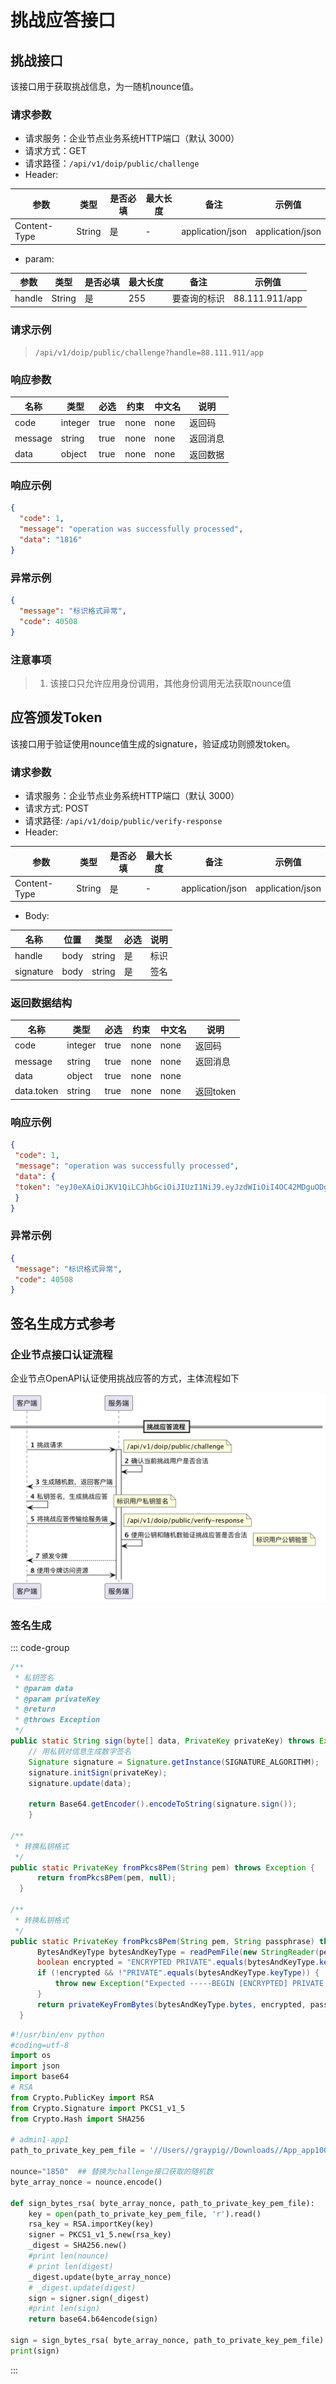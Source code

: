 # 挑战应答接口

##  挑战接口

该接口用于获取挑战信息，为一随机nounce值。

###  请求参数

  - 请求服务：企业节点业务系统HTTP端口（默认 3000）
  - 请求方式：GET
  - 请求路径：`/api/v1/doip/public/challenge`
  - Header:

| **参数**      | **类型** | **是否必填** | **最大长度** | **备注**                            | **示例值**       |
| ------------- | -------- | ------------ | ------------ | ----------------------------------- | ---------------- |
| Content-Type  | String   | 是           | -            | application/json                    | application/json |

- param:

| **参数** | **类型** | **是否必填** | **最大长度** | **备注**     | **示例值**       |
| -------- | -------- | ------------ | ------------ | ------------ | -------------- |
| handle   | String   | 是           | 255          | 要查询的标识 | 88.111.911/app |

### 请求示例

>`/api/v1/doip/public/challenge?handle=88.111.911/app`

###  响应参数


| 名称 | 类型 | 必选 | 约束 | 中文名 | 说明   |
| -------- | ------- | ---- | ------ | ------ |------|
| code | integer | true | none | none | 返回码  |
| message | string | true | none | none | 返回消息 |
| data | object | true | none | none | 返回数据 |

###  响应示例

```json
{
  "code": 1,
  "message": "operation was successfully processed",
  "data": "1816"
}
```

###  异常示例

```json
{
  "message": "标识格式异常",
  "code": 40508
}
```

### 注意事项
> 1. 该接口只允许应用身份调用，其他身份调用无法获取nounce值


##  应答颁发Token

该接口用于验证使用nounce值生成的signature，验证成功则颁发token。

### 请求参数

- 请求服务：企业节点业务系统HTTP端口（默认 3000）
- 请求方式: POST
- 请求路径: `/api/v1/doip/public/verify-response`
- Header:

| **参数**      | **类型** | **是否必填** | **最大长度** | **备注**                            | **示例值**       |
| ------------- | -------- | ------------ | ------------ | ----------------------------------- | ---------------- |
| Content-Type  | String   | 是           | -            | application/json                    | application/json |

- Body:

| 名称 | 位置 | 类型 | 必选 | 说明 |
| ---------- | ---- | ------ | ---- | ------ |
| handle | body | string | 是 | 标识 |
| signature | body | string | 是 | 签名 |

### 返回数据结构

| 名称 | 类型 | 必选 | 约束 | 中文名 | 说明      |
| ----------- | ------- | ---- | ------ | ------ |---------|
| code | integer | true | none | none | 返回码     |
| message | string | true | none | none | 返回消息    |
| data | object | true | none | none |         |
| data.token | string | true | none | none | 返回token |

### 响应示例

```json
{
 "code": 1,
 "message": "operation was successfully processed",
 "data": {
 "token": "eyJ0eXAiOiJKV1QiLCJhbGciOiJIUzI1NiJ9.eyJzdWIiOiI4OC42MDguODg4L0FwcF96ajAxIiwiZXhwIjoxNzAyNTQyMTM0LCJpYXQiOjE3MDI0NTU3MzQsImp0aSI6IjMxMzlmNDVkLTA5YzAtNDljZS04MTdkLWE4NDRhZmFlZTFjMyJ9.9Akw3pAwMM-tHZ6WOB6OI4E_ZMvDKyRn6CPYD1TWahc"
 }
}
```

### 异常示例

```json
{
 "message": "标识格式异常",
 "code": 40508
}
```

## 签名生成方式参考

### 企业节点接口认证流程
企业节点OpenAPI认证使用挑战应答的方式，主体流程如下

![img.png](./images/auth-flow.png)

### 签名生成

::: code-group

```java [java]
/**
 * 私钥签名
 * @param data
 * @param privateKey
 * @return
 * @throws Exception
 */
public static String sign(byte[] data, PrivateKey privateKey) throws Exception {
    // 用私钥对信息生成数字签名
    Signature signature = Signature.getInstance(SIGNATURE_ALGORITHM);
    signature.initSign(privateKey);
    signature.update(data);

    return Base64.getEncoder().encodeToString(signature.sign());
    }

/**
 * 转换私钥格式
 */
public static PrivateKey fromPkcs8Pem(String pem) throws Exception {
      return fromPkcs8Pem(pem, null);
  }

/**
 * 转换私钥格式
 */
public static PrivateKey fromPkcs8Pem(String pem, String passphrase) throws Exception {
      BytesAndKeyType bytesAndKeyType = readPemFile(new StringReader(pem));
      boolean encrypted = "ENCRYPTED PRIVATE".equals(bytesAndKeyType.keyType);
      if (!encrypted && !"PRIVATE".equals(bytesAndKeyType.keyType)) {
          throw new Exception("Expected -----BEGIN [ENCRYPTED] PRIVATE KEY-----");
      }
      return privateKeyFromBytes(bytesAndKeyType.bytes, encrypted, passphrase);
  }
```

```Python [Python]
#!/usr/bin/env python
#coding=utf-8
import os
import json
import base64
# RSA
from Crypto.PublicKey import RSA
from Crypto.Signature import PKCS1_v1_5
from Crypto.Hash import SHA256
  
# admin1-app1
path_to_private_key_pem_file = '//Users//graypig//Downloads//App_app100.pem'

nounce="1850"  ## 替换为challenge接口获取的随机数
byte_array_nonce = nounce.encode()
  
def sign_bytes_rsa( byte_array_nonce, path_to_private_key_pem_file):
	key = open(path_to_private_key_pem_file, 'r').read()
	rsa_key = RSA.importKey(key)
	signer = PKCS1_v1_5.new(rsa_key)
	_digest = SHA256.new()
	#print len(nounce)
	# print len(digest)
	_digest.update(byte_array_nonce)
	# _digest.update(digest)
	sign = signer.sign(_digest)
	#print len(sign)
	return base64.b64encode(sign)
  
sign = sign_bytes_rsa( byte_array_nonce, path_to_private_key_pem_file)
print(sign)
```

:::



